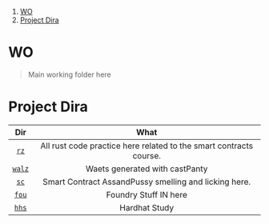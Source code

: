 1. [WO](#wo)
2. [Project Dira](#project-dira)

# WO 

> Main working folder here

# Project Dira 

Dir | What
:--: | :--: 
[`rz`](./rz/) | All rust code practice here related to the smart contracts course. 
[`walz`](./walz/) | Waets generated with castPanty
[`sc`](./sc/) | Smart Contract AssandPussy smelling and licking here. 
[`fou`](./fou/) | Foundry Stuff IN here 
[`hhs`](./hhs/) | Hardhat Study
